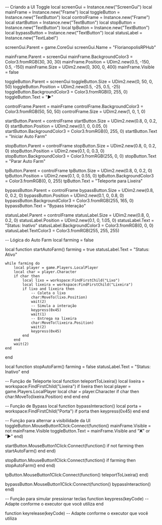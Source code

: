 -- Criando a UI Toggle
local screenGui = Instance.new("ScreenGui")
local mainFrame = Instance.new("Frame")
local toggleButton = Instance.new("TextButton")
local controlFrame = Instance.new("Frame")
local startButton = Instance.new("TextButton")
local stopButton = Instance.new("TextButton")
local tpButton = Instance.new("TextButton")
local bypassButton = Instance.new("TextButton")
local statusLabel = Instance.new("TextLabel")

screenGui.Parent = game.CoreGui
screenGui.Name = "FlorianopolisRPHub"

mainFrame.Parent = screenGui
mainFrame.BackgroundColor3 = Color3.fromRGB(30, 30, 30)
mainFrame.Position = UDim2.new(0.5, -150, 0.5, -150)
mainFrame.Size = UDim2.new(0, 300, 0, 400)
mainFrame.Visible = false

toggleButton.Parent = screenGui
toggleButton.Size = UDim2.new(0, 50, 0, 50)
toggleButton.Position = UDim2.new(0.5, -25, 0.5, -25)
toggleButton.BackgroundColor3 = Color3.fromRGB(0, 255, 0)
toggleButton.Text = "▶️"

controlFrame.Parent = mainFrame
controlFrame.BackgroundColor3 = Color3.fromRGB(50, 50, 50)
controlFrame.Size = UDim2.new(1, 0, 1, 0)

startButton.Parent = controlFrame
startButton.Size = UDim2.new(0.8, 0, 0.2, 0)
startButton.Position = UDim2.new(0.1, 0, 0.05, 0)
startButton.BackgroundColor3 = Color3.fromRGB(0, 255, 0)
startButton.Text = "Iniciar Auto Farm"

stopButton.Parent = controlFrame
stopButton.Size = UDim2.new(0.8, 0, 0.2, 0)
stopButton.Position = UDim2.new(0.1, 0, 0.3, 0)
stopButton.BackgroundColor3 = Color3.fromRGB(255, 0, 0)
stopButton.Text = "Parar Auto Farm"

tpButton.Parent = controlFrame
tpButton.Size = UDim2.new(0.8, 0, 0.2, 0)
tpButton.Position = UDim2.new(0.1, 0, 0.55, 0)
tpButton.BackgroundColor3 = Color3.fromRGB(0, 0, 255)
tpButton.Text = "Teleporte para Lixeira"

bypassButton.Parent = controlFrame
bypassButton.Size = UDim2.new(0.8, 0, 0.2, 0)
bypassButton.Position = UDim2.new(0.1, 0, 0.8, 0)
bypassButton.BackgroundColor3 = Color3.fromRGB(255, 165, 0)
bypassButton.Text = "Bypass Interação"

statusLabel.Parent = controlFrame
statusLabel.Size = UDim2.new(0.8, 0, 0.2, 0)
statusLabel.Position = UDim2.new(0.1, 0, 1.05, 0)
statusLabel.Text = "Status: Inativo"
statusLabel.BackgroundColor3 = Color3.fromRGB(0, 0, 0)
statusLabel.TextColor3 = Color3.fromRGB(255, 255, 255)

-- Lógica do Auto Farm
local farming = false

local function startAutoFarm()
    farming = true
    statusLabel.Text = "Status: Ativo"
    
    while farming do
        local player = game.Players.LocalPlayer
        local char = player.Character
        if char then
            local lixo = workspace:FindFirstChild("Lixo")
            local lixeira = workspace:FindFirstChild("Lixeira")
            if lixo and lixeira then
                -- Coleta o lixo
                char:MoveTo(lixo.Position)
                wait(2)
                -- Simula a interação
                keypress(0x45)
                wait(1)
                -- Entrega na lixeira
                char:MoveTo(lixeira.Position)
                wait(2)
                keypress(0x45)
            end
        end
        wait(2)
    end
end

local function stopAutoFarm()
    farming = false
    statusLabel.Text = "Status: Inativo"
end

-- Função de Teleporte
local function teleportToLixeira()
    local lixeira = workspace:FindFirstChild("Lixeira")
    if lixeira then
        local player = game.Players.LocalPlayer
        local char = player.Character
        if char then
            char:MoveTo(lixeira.Position)
        end
    end
end

-- Função de Bypass
local function bypassInteraction()
    local porta = workspace:FindFirstChild("Porta")
    if porta then
        keypress(0x45)
    end
end

-- Função para alternar a visibilidade da UI
toggleButton.MouseButton1Click:Connect(function()
    mainFrame.Visible = not mainFrame.Visible
    toggleButton.Text = mainFrame.Visible and "❌" or "▶️"
end)

startButton.MouseButton1Click:Connect(function()
    if not farming then
        startAutoFarm()
    end
end)

stopButton.MouseButton1Click:Connect(function()
    if farming then
        stopAutoFarm()
    end
end)

tpButton.MouseButton1Click:Connect(function()
    teleportToLixeira()
end)

bypassButton.MouseButton1Click:Connect(function()
    bypassInteraction()
end)

-- Função para simular pressionar teclas
function keypress(keyCode)
    -- Adapte conforme o executor que você utiliza
end

function keyrelease(keyCode)
    -- Adapte conforme o executor que você utiliza
